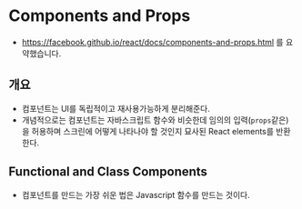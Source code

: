# Components and Props
- https://facebook.github.io/react/docs/components-and-props.html 를 요약했습니다.

## 개요
- 컴포넌트는 UI를 독립적이고 재사용가능하게 분리해준다.
- 개념적으로는 컴포넌트는 자바스크립트 함수와 비슷한데 임의의 입력(`props`같은)을 허용하며 스크린에 어떻게 나타나야 할 것인지 묘사된 React elements를 반환한다.

## Functional and Class Components
- 컴포넌트를 만드는 가장 쉬운 법은 Javascript 함수를 만드는 것이다.
